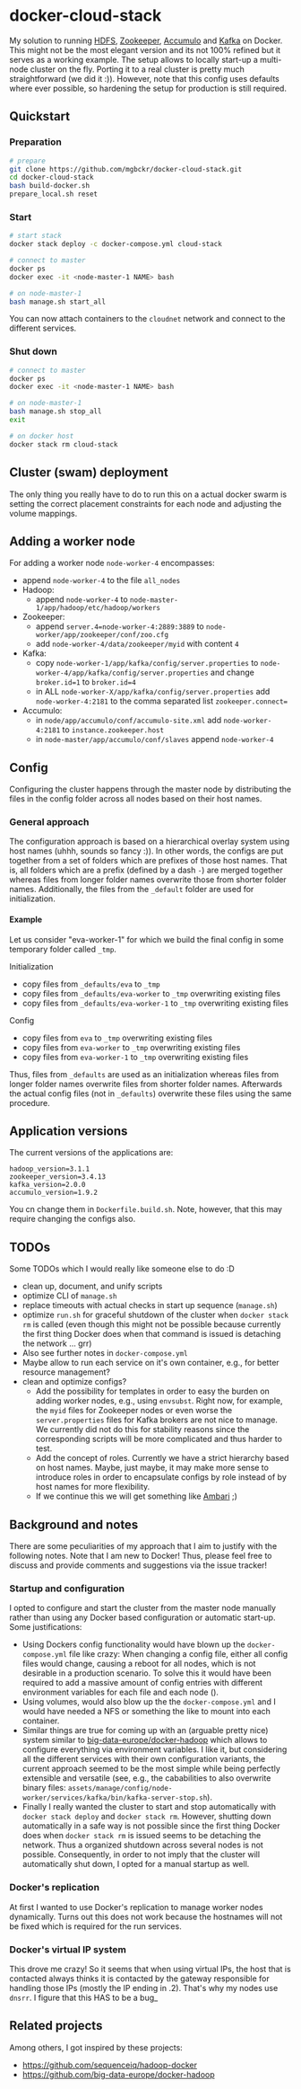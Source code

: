 # docker-cloud-stack
My solution to running [HDFS](), [Zookeeper](), [Accumulo]() and [Kafka]() on Docker. This might not be the most elegant version and its not 100% refined but it serves as a working example. The setup allows to locally start-up a multi-node cluster on the fly. Porting it to a real cluster is pretty much straightforward (we did it :)). However, note that this config uses defaults where ever possible, so hardening the setup for production is still required. 

## Quickstart

### Preparation
```bash
# prepare
git clone https://github.com/mgbckr/docker-cloud-stack.git
cd docker-cloud-stack
bash build-docker.sh
prepare_local.sh reset
```

### Start
```bash
# start stack
docker stack deploy -c docker-compose.yml cloud-stack

# connect to master
docker ps
docker exec -it <node-master-1 NAME> bash

# on node-master-1
bash manage.sh start_all
```

You can now attach containers to the `cloudnet` network and connect to the different services. 

### Shut down
```bash
# connect to master
docker ps
docker exec -it <node-master-1 NAME> bash

# on node-master-1
bash manage.sh stop_all
exit

# on docker host
docker stack rm cloud-stack 
```

## Cluster (swam) deployment
The only thing you really have to do to run this on a actual docker swarm is setting the correct placement constraints for each node and adjusting the volume mappings.


## Adding a worker node

For adding a worker node `node-worker-4` encompasses:

* append `node-worker-4` to the file `all_nodes`
* Hadoop:
    * append `node-worker-4` to `node-master-1/app/hadoop/etc/hadoop/workers`
* Zookeeper:
    * append `server.4=node-worker-4:2889:3889` to `node-worker/app/zookeeper/conf/zoo.cfg`
    * add `node-worker-4/data/zookeeper/myid` with content `4`
* Kafka:
    * copy `node-worker-1/app/kafka/config/server.properties` to `node-worker-4/app/kafka/config/server.properties` and change `broker.id=1` to `broker.id=4`
    * in ALL `node-worker-X/app/kafka/config/server.properties` add `node-worker-4:2181` to the comma separated list `zookeeper.connect=` 
 * Accumulo:
    * in `node/app/accumulo/conf/accumulo-site.xml` add `node-worker-4:2181` to `instance.zookeeper.host`
    * in `node-master/app/accumulo/conf/slaves` append `node-worker-4`


## Config

Configuring the cluster happens through the master node by distributing the files in the config folder across all nodes based on their host names.

### General approach

The configuration approach is based on a hierarchical overlay system using host names (uhhh, sounds so fancy :)).
In other words, the configs are put together from a set of folders which are prefixes of those host names.
That is, all folders which are a prefix (defined by a dash `-`) are merged together whereas files from longer folder names overwrite those from shorter folder names. 
Additionally, the files from the `_default` folder are used for initialization.

#### Example

Let us consider "eva-worker-1" for which we build the final config in some temporary folder called `_tmp`.

Initialization

* copy files from `_defaults/eva` to `_tmp`
* copy files from `_defaults/eva-worker` to `_tmp` overwriting existing files
* copy files from `_defaults/eva-worker-1` to `_tmp` overwriting existing files

Config

* copy files from `eva` to `_tmp` overwriting existing files
* copy files from `eva-worker` to `_tmp` overwriting existing files
* copy files from `eva-worker-1` to `_tmp` overwriting existing files

Thus, files from `_defaults` are used as an initialization whereas files from longer folder names overwrite files from shorter folder names. Afterwards the actual config files (not in `_defaults`) overwrite these files using the same procedure.   

## Application versions
The current versions of the applications are:
```
hadoop_version=3.1.1
zookeeper_version=3.4.13
kafka_version=2.0.0
accumulo_version=1.9.2
```
You cn change them in `Dockerfile.build.sh`. Note, however, that this may require changing the configs also.

## TODOs
Some TODOs which I would really like someone else to do :D

* clean up, document, and unify scripts
* optimize CLI of `manage.sh`
* replace timeouts with actual checks in start up sequence (`manage.sh`)
* optimize `run.sh` for graceful shutdown of the cluster when `docker stack rm` is called (even though this might not be possible because currently the first thing Docker does when that command is issued is detaching the network ... grr)
* Also see further notes in `docker-compose.yml`
* Maybe allow to run each service on it's own container, e.g., for better resource management?
* clean and optimize configs?
    * Add the possibility for templates in order to easy the burden on adding worker nodes, e.g., using `envsubst`. Right now, for example, the `myid` files for Zookeeper nodes or even worse the `server.properties` files for Kafka brokers are not nice to manage. We currently did not do this for stability reasons since the corresponding scripts will be more complicated and thus harder to test.
    * Add the concept of roles. Currently we have a strict hierarchy based on host names. Maybe, just maybe, it may make more sense to introduce roles in order to encapsulate configs by role instead of by host names for more flexibility.
    * If we continue this we will get something like [Ambari](https://ambari.apache.org/) ;)


## Background and notes
There are some peculiarities of my approach that I aim to justify with the following notes. Note that I am new to Docker! Thus, please feel free to discuss and provide comments and suggestions via the issue tracker!

### Startup and configuration
I opted to configure and start the cluster from the master node manually rather than using any Docker based configuration or automatic start-up. Some justifications:

* Using Dockers config functionality would have blown up the `docker-compose.yml` file like crazy: When changing a config file, either all config files would change, causing a reboot for all nodes, which is not desirable in a production scenario. To solve this it would have been required to add a massive amount of config entries with different environment variables for each file and each node ().  
* Using volumes, would also blow up the the `docker-compose.yml` and I would have needed a NFS or something the like to mount into each container.
* Similar things are true for coming up with an (arguable pretty nice) system similar to [big-data-europe/docker-hadoop](https://github.com/big-data-europe/docker-hadoop) which allows to configure everything via environment variables. I like it, but considering all the different services with their own configuration variants, the current approach seemed to be the most simple while being perfectly extensible and versatile (see, e.g., the cababilities to also overwrite binary files: `assets/manage/config/node-worker/services/kafka/bin/kafka-server-stop.sh`).
* Finally I really wanted the cluster to start and stop automatically with `docker stack deploy` and `docker stack rm`. However, shutting down automatically in a safe way is not possible since the first thing Docker does when `docker stack rm` is issued seems to be detaching the network. Thus a organized shutdown across several nodes is not possible. Consequently, in order to not imply that the cluster will automatically shut down, I opted for a manual startup as well.

### Docker's replication
At first I wanted to use Docker's replication to manage worker nodes dynamically. Turns out this does not work because the hostnames will not be fixed which is required for the run services.

### Docker's virtual IP system
This drove me crazy! So it seems that when using virtual IPs, the host that is contacted always thinks it is contacted by the gateway responsible for handling those IPs (mostly the IP ending in .2). That's why my nodes use `dnsrr`. I figure that this HAS to be a bug_

## Related projects
Among others, I got inspired by these projects:
* https://github.com/sequenceiq/hadoop-docker
* https://github.com/big-data-europe/docker-hadoop
